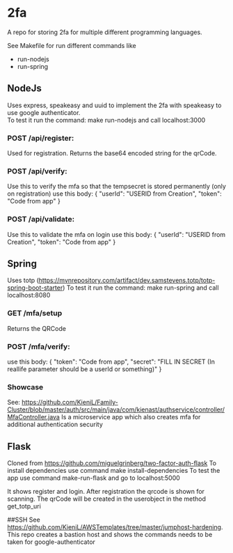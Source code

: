# 2fa


A repo for storing 2fa for multiple different programming languages.

See Makefile for run different commands like
* run-nodejs
* run-spring

## NodeJs

Uses express, speakeasy and uuid to implement the 2fa with speakeasy to use google authenticator.<br/>
To test it run the command: make run-nodejs and call localhost:3000
### POST /api/register:
Used for registration. Returns the base64 encoded string for the qrCode.

### POST /api/verify:
Use this to verify the mfa so that the tempsecret is stored permanently (only on registration)
use this body:
{
    "userId": "USERID from Creation",
    "token": "Code from app"
}

### POST /api/validate:
Use this to validate the mfa on login
use this body:
{
    "userId": "USERID from Creation",
    "token": "Code from app"
}



## Spring
Uses totp (https://mvnrepository.com/artifact/dev.samstevens.totp/totp-spring-boot-starter)
To test it run the command: make run-spring and call localhost:8080

### GET /mfa/setup
Returns the QRCode

### POST /mfa/verify:
use this body:
{
    "token": "Code from app",
    "secret": "FILL IN SECRET (In reallife parameter should be a userId or something)"
}

### Showcase
See: https://github.com/KieniL/Family-Cluster/blob/master/auth/src/main/java/com/kienast/authservice/controller/MfaController.java
Is a microservice app which also creates mfa for additional authentication security

## Flask
Cloned from https://github.com/miguelgrinberg/two-factor-auth-flask
To install dependencies use command make install-dependencies
To test the app use command make-run-flask and go to localhost:5000

It shows register and login. After registration the qrcode is shown for scanning.
The qrCode will be created in the userobject in the method get_totp_uri

##SSH
See https://github.com/KieniL/AWSTemplates/tree/master/jumphost-hardening.
This repo creates a bastion host and shows the commands needs to be taken for google-authenticator

